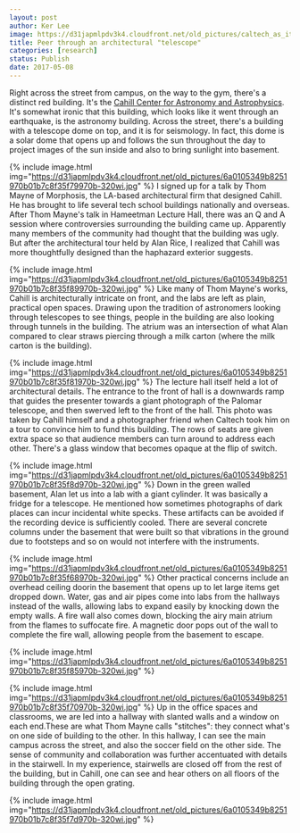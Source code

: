 ```yaml
---
layout: post
author: Ker Lee
image: https://d31japmlpdv3k4.cloudfront.net/old_pictures/caltech_as_it_happens/6a0105349b8251970b01b7c8f35f74970b.jpg
title: Peer through an architectural "telescope"
categories: [research]
status: Publish
date: 2017-05-08
---
```



Right across the street from campus, on the way to the gym, there's a distinct red building. It's the <a href="https://www.caltech.edu/news/caltechs-newest-shining-star-cahill-center-astronomy-and-astrophysics-1503">Cahill Center for Astronomy and Astrophysics</a>. It's somewhat ironic that this building, which looks like it went through an earthquake, is the astronomy building. Across the street, there's a building with a telescope dome on top, and it is for seismology. In fact, this dome is a solar dome that opens up and follows the sun throughout the day to project images of the sun inside and also to bring sunlight into basement.


{% include image.html img="https://d31japmlpdv3k4.cloudfront.net/old_pictures/6a0105349b8251970b01b7c8f35f79970b-320wi.jpg" %}
I signed up for a talk by Thom Mayne of Morphosis, the LA-based architectural firm that designed Cahill. He has brought to life several tech school buildings nationally and overseas. After Thom Mayne's talk in Hameetman Lecture Hall, there was an Q and A session where controversies surrounding the building came up. Apparently many members of the community had thought that the building was ugly. But after the architectural tour held by Alan Rice, I realized that Cahill was more thoughtfully designed than the haphazard exterior suggests.


{% include image.html img="https://d31japmlpdv3k4.cloudfront.net/old_pictures/6a0105349b8251970b01b7c8f35f89970b-320wi.jpg" %}
Like many of Thom Mayne's works, Cahill is architecturally intricate on front, and the labs are left as plain, practical open spaces. Drawing upon the tradition of astronomers looking through telescopes to see things, people in the building are also looking through tunnels in the building. The atrium was an intersection of what Alan compared to clear straws piercing through a milk carton (where the milk carton is the building).


{% include image.html img="https://d31japmlpdv3k4.cloudfront.net/old_pictures/6a0105349b8251970b01b7c8f35f81970b-320wi.jpg" %}
The lecture hall itself held a lot of architectural details. The entrance to the front of hall is a downwards ramp that guides the presenter towards a giant photograph of the Palomar telescope, and then swerved left to the front of the hall. This photo was taken by Cahill himself and a photographer friend when Caltech took him on a tour to convince him to fund this building. The rows of seats are given extra space so that audience members can turn around to address each other. There's a glass window that becomes opaque at the flip of switch.


{% include image.html img="https://d31japmlpdv3k4.cloudfront.net/old_pictures/6a0105349b8251970b01b7c8f35f8d970b-320wi.jpg" %}
Down in the green walled basement, Alan let us into a lab with a giant cylinder. It was basically a fridge for a telescope. He mentioned how sometimes photographs of dark places can incur incidental white specks. These artifacts can be avoided if the recording device is sufficiently cooled. There are several concrete columns under the basement that were built so that vibrations in the ground due to footsteps and so on would not interfere with the instruments.


{% include image.html img="https://d31japmlpdv3k4.cloudfront.net/old_pictures/6a0105349b8251970b01b7c8f35f68970b-320wi.jpg" %}
Other practical concerns include an overhead ceiling doorin the basement that opens up to let large items get dropped down. Water, gas and air pipes come into labs from the hallways instead of the walls, allowing labs to expand easily by knocking down the empty walls. A fire wall also comes down, blocking the airy main atrium from the flames to suffocate fire. A magnetic door pops out of the wall to complete the fire wall, allowing people from the basement to escape.


{% include image.html img="https://d31japmlpdv3k4.cloudfront.net/old_pictures/6a0105349b8251970b01b7c8f35f85970b-320wi.jpg" %}


{% include image.html img="https://d31japmlpdv3k4.cloudfront.net/old_pictures/6a0105349b8251970b01b7c8f35f70970b-320wi.jpg" %}
Up in the office spaces and classrooms, we are led into a hallway with slanted walls and a window on each end.These are what Thom Mayne calls "stitches": they connect what's on one side of building to the other. In this hallway, I can see the main campus across the street, and also the soccer field on the other side. The sense of community and collaboration was further accentuated with details in the stairwell. In my experience, stairwells are closed off from the rest of the building, but in Cahill, one can see and hear others on all floors of the building through the open grating.


{% include image.html img="https://d31japmlpdv3k4.cloudfront.net/old_pictures/6a0105349b8251970b01b7c8f35f7d970b-320wi.jpg" %}
